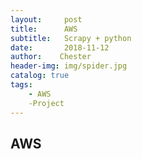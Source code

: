 ```yaml
---
layout:     post
title:      AWS
subtitle:   Scrapy + python
date:       2018-11-12
author:    Chester
header-img: img/spider.jpg
catalog: true
tags:
    - AWS
    -Project
---
```

## AWS